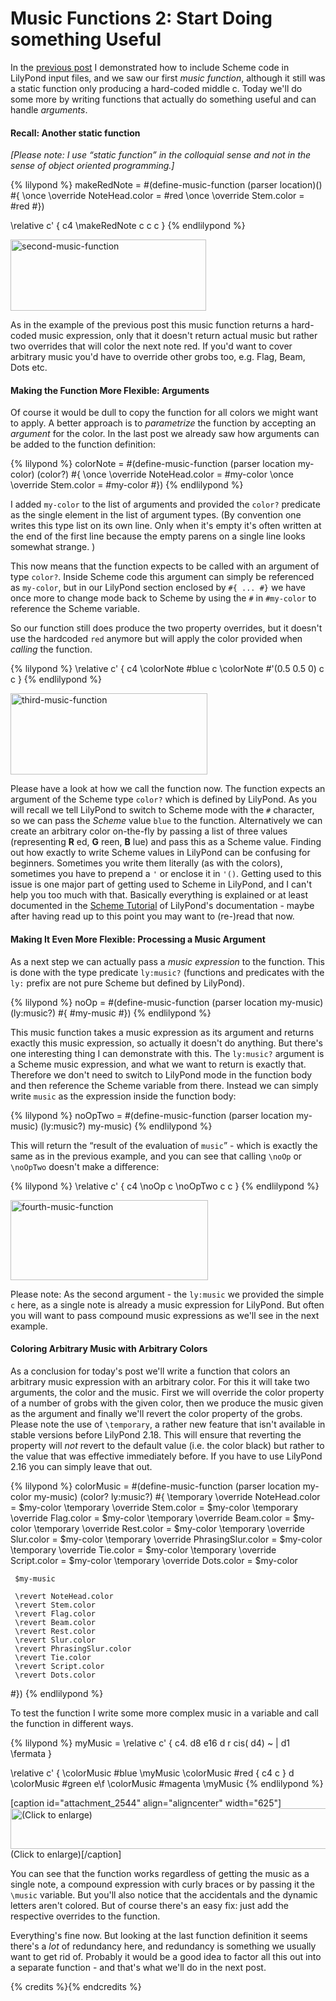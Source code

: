 # Music Functions 2: Start Doing something Useful

In the [previous post](http://lilypondblog.org/2014/03/music-functions-1-getting-to-grips-with-scheme-in-lilypond/) I demonstrated how to include Scheme code in LilyPond input files, and we saw our first *music function*, although it still was a static function only producing a hard-coded middle c. Today we'll do some more by writing functions that actually do something useful and can handle *arguments*.

#### Recall: Another static function

*[Please note: I use “static function” in the colloquial sense and not in the sense of object oriented programming.]*

{% lilypond %}
makeRedNote =
#(define-music-function (parser location)()
   #{
     \once \override NoteHead.color = #red
     \once \override Stem.color = #red
   #})

\relative c' {
  c4 \makeRedNote c c c
}
{% endlilypond %}

<img src="http://lilypondblog.org/wp-content/uploads/2014/03/second-music-function.png" alt="second-music-function" width="313" height="114" class="aligncenter size-full wp-image-2538" />

As in the example of the previous post this music function returns a hard-coded music expression, only that it doesn't return actual music but rather two overrides that will color the next note red. If you'd want to cover arbitrary music you'd have to override other grobs too, e.g. Flag, Beam, Dots etc.

#### Making the Function More Flexible: Arguments

Of course it would be dull to copy the function for all colors we might want to apply. A better approach is to *parametrize* the function by accepting an *argument* for the color. In the last post we already saw how arguments can be added to the function definition:

{% lilypond %}
colorNote =
#(define-music-function (parser location my-color)
   (color?)
   #{
     \once \override NoteHead.color = #my-color
     \once \override Stem.color = #my-color
   #})
 {% endlilypond %}

I added `my-color` to the list of arguments and provided the `color?` predicate as the single element in the list of argument types. (By convention one writes this type list on its own line. Only when it's empty it's often written at the end of the first line because the empty parens on a single line looks somewhat strange. )

This now means that the function expects to be called with an argument of type `color?`. Inside Scheme code this argument can simply be referenced as `my-color`, but in our LilyPond section enclosed by `#{ ... #}` we have once more to change mode back to Scheme by using the `#` in `#my-color` to reference the Scheme variable.

So our function still does produce the two property overrides, but it doesn't use the hardcoded `red` anymore but will apply the color provided when *calling* the function.

{% lilypond %}
\relative c' {
  c4 \colorNote #blue c \colorNote #'(0.5 0.5 0) c c
}
{% endlilypond %}

<img src="http://lilypondblog.org/wp-content/uploads/2014/03/third-music-function.png" alt="third-music-function" width="315" height="130" class="aligncenter size-full wp-image-2541" />

Please have a look at how we call the function now. The function expects an argument of the Scheme type `color?` which is defined by LilyPond. As you will recall we tell LilyPond to switch to Scheme mode with the `#` character, so we can pass the *Scheme* value `blue` to the function. Alternatively we can create an arbitrary color on-the-fly by passing a list of three values (representing **R** ed, **G** reen, **B** lue) and pass this as a Scheme value.
Finding out how exactly to write Scheme values in LilyPond can be confusing for beginners. Sometimes you write them literally (as with the colors), sometimes you have to prepend a `'` or enclose it in `'()`. Getting used to this issue is one major part of getting used to Scheme in LilyPond, and I can't help you too much with that. Basically everything is explained or at least documented in the [Scheme Tutorial](http://www.lilypond.org/doc/v2.18/Documentation/extending/scheme-tutorial) of LilyPond's documentation - maybe after having read up to this point you may want to (re-)read that now.

#### Making It Even More Flexible: Processing a Music Argument

As a next step we can actually pass a *music expression* to the function. This is done with the type predicate `ly:music?` (functions and predicates with the `ly:` prefix are not pure Scheme but defined by LilyPond).


{% lilypond %}
noOp =
#(define-music-function (parser location my-music)
   (ly:music?)
   #{
     #my-music
   #})
{% endlilypond %}

This music function takes a music expression as its argument and returns exactly this music expression, so actually it doesn't do anything. But there's one interesting thing I can demonstrate with this. The `ly:music?` argument is a Scheme music expression, and what we want to return is exactly that. Therefore we don't need to switch to LilyPond mode in the function body and then reference the Scheme variable from there. Instead we can simply write `music` as the expression inside the function body:

{% lilypond %}
noOpTwo =
#(define-music-function (parser location my-music)
   (ly:music?)
   my-music)
{% endlilypond %}

This will return the “result of the evaluation of `music`” - which is exactly the same as in the previous example, and you can see that calling `\noOp` or `\noOpTwo` doesn't make a difference:

{% lilypond %}
\relative c' {
  c4 \noOp c \noOpTwo c c
}
{% endlilypond %}

<img src="http://lilypondblog.org/wp-content/uploads/2014/03/fourth-music-function.png" alt="fourth-music-function" width="316" height="128" class="aligncenter size-full wp-image-2543" />

Please note: As the second argument - the `ly:music` we provided the simple `c` here, as a single note is already a music expression for LilyPond. But often you will want to pass compound music expressions as we'll see in the next example.

#### Coloring Arbitrary Music with Arbitrary Colors

As a conclusion for today's post we'll write a function that colors an arbitrary music expression with an arbitrary color. For this it will take two arguments, the color and the music. First we will override the color property of a number of grobs with the given color, then we produce the music given as the argument and finally we'll revert the color property of the grobs. Please note the use of `\temporary`, a rather new feature that isn't available in stable versions before LilyPond 2.18. This will ensure that reverting the property will *not* revert to the default value (i.e. the color black) but rather to the value that was effective immediately before. If you have to use LilyPond 2.16 you can simply leave that out.

{% lilypond %}
colorMusic =
#(define-music-function (parser location my-color my-music)
   (color? ly:music?)
   #{
     \temporary \override NoteHead.color = $my-color
     \temporary \override Stem.color = $my-color
     \temporary \override Flag.color = $my-color
     \temporary \override Beam.color = $my-color
     \temporary \override Rest.color = $my-color
     \temporary \override Slur.color = $my-color
     \temporary \override PhrasingSlur.color = $my-color
     \temporary \override Tie.color = $my-color
     \temporary \override Script.color = $my-color
     \temporary \override Dots.color = $my-color

     $my-music

     \revert NoteHead.color
     \revert Stem.color
     \revert Flag.color
     \revert Beam.color
     \revert Rest.color
     \revert Slur.color
     \revert PhrasingSlur.color
     \revert Tie.color
     \revert Script.color
     \revert Dots.color
   #})
{% endlilypond %}

To test the function I write some more complex music in a variable and call the function in different ways.

{% lilypond %}
myMusic = \relative c' {
  c4. d8 e16 d r cis( d4) ~ | d1 \fermata
}

\relative c' {
  \colorMusic #blue \myMusic
  \colorMusic #red { c4 c } d \colorMusic #green e\f
  \colorMusic #magenta \myMusic
{% endlilypond %}

[caption id="attachment_2544" align="aligncenter" width="625"]<a href="http://lilypondblog.org/wp-content/uploads/2014/03/fifth-music-function.png"><img src="http://lilypondblog.org/wp-content/uploads/2014/03/fifth-music-function-1024x108.png" alt="(Click to enlarge)" width="625" height="65" class="size-large wp-image-2544" /></a> (Click to enlarge)[/caption]

You can see that the function works regardless of getting the music as a single note, a compound expression with curly braces or by passing it the `\music` variable. But you'll also notice that the accidentals and the dynamic letters aren't colored. But of course there's an easy fix: just add the respective overrides to the function.

Everything's fine now. But looking at the last function definition it seems there's a *lot* of redundancy here, and redundancy is something we usually want to get rid of. Probably it would be a good idea to factor all this out into a separate function - and that's what we'll do in the next post.

{% credits %}{% endcredits %} 
